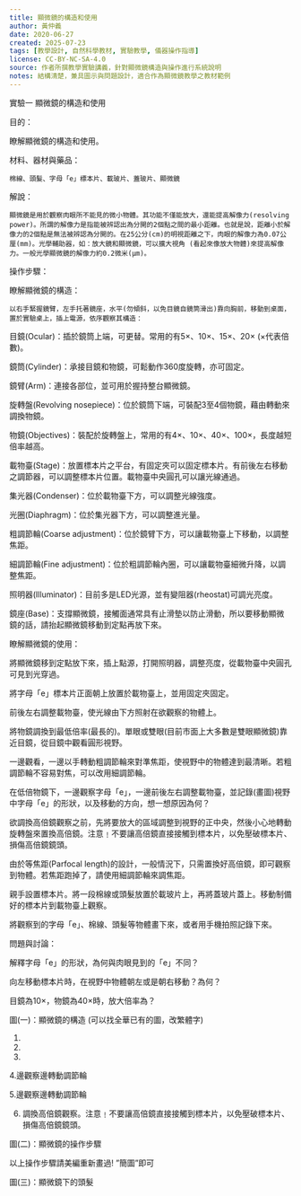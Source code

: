 ```yaml
---
title: 顯微鏡的構造和使用
author: 黃仲義
date: 2020-06-27
created: 2025-07-23
tags: [教學設計, 自然科學教材, 實驗教學, 儀器操作指導]
license: CC-BY-NC-SA-4.0
source: 作者所撰教學實驗講義，針對顯微鏡構造與操作進行系統說明
notes: 結構清楚，兼具圖示與問題設計，適合作為顯微鏡教學之教材範例
---
```


實驗一 顯微鏡的構造和使用

目的：

瞭解顯微鏡的構造和使用。

材料、器材與藥品：

	棉線、頭髮、字母「e」標本片、載玻片、蓋玻片、顯微鏡

解說：

	顯微鏡是用於觀察肉眼所不能見的微小物體。其功能不僅能放大，還能提高解像力(resolving power)。所謂的解像力是指能被辨認出為分開的2個點之間的最小距離。也就是說，距離小於解像力的2個點是無法被辨認為分開的。在25公分(cm)的明視距離之下，肉眼的解像力為0.07公厘(mm)。光學輔助器，如：放大鏡和顯微鏡，可以擴大視角 (看起來像放大物體)來提高解像力。一般光學顯微鏡的解像力約0.2微米(μm)。

操作步驟：

瞭解顯微鏡的構造：

    以右手緊握鏡臂，左手托著鏡座，水平(勿傾斜，以免目鏡自鏡筒滑出)靠向胸前，移動到桌面，置於實驗桌上，插上電源，依序觀察其構造：

目鏡(Ocular)：插於鏡筒上端，可更替。常用的有5×、10×、15×、20× (×代表倍數)。

鏡筒(Cylinder)：承接目鏡和物鏡，可鬆動作360度旋轉，亦可固定。

鏡臂(Arm)：連接各部位，並可用於握持整台顯微鏡。

旋轉盤(Revolving nosepiece)：位於鏡筒下端，可裝配3至4個物鏡，藉由轉動來調換物鏡。

物鏡(Objectives)：裝配於旋轉盤上，常用的有4×、10×、40×、100×，長度越短倍率越高。

載物臺(Stage)：放置標本片之平台，有固定夾可以固定標本片。有前後左右移動之調節器，可以調整標本片位置。載物臺中央圓孔可以讓光線通過。

集光器(Condenser)：位於載物臺下方，可以調整光線強度。

光圈(Diaphragm)：位於集光器下方，可以調整進光量。

粗調節輪(Coarse adjustment)：位於鏡臂下方，可以讓載物臺上下移動，以調整焦距。

細調節輪(Fine adjustment)：位於粗調節輪內圈，可以讓載物臺細微升降，以調整焦距。

照明器(Illuminator)：目前多是LED光源，並有變阻器(rheostat)可調光亮度。

鏡座(Base)：支撐顯微鏡，接觸面通常具有止滑墊以防止滑動，所以要移動顯微鏡的話，請抬起顯微鏡移動到定點再放下來。

瞭解顯微鏡的使用：

將顯微鏡移到定點放下來，插上點源，打開照明器，調整亮度，從載物臺中央圓孔可見到光穿過。

將字母「e」標本片正面朝上放置於載物臺上，並用固定夾固定。

前後左右調整載物臺，使光線由下方照射在欲觀察的物體上。

將物鏡調換到最低倍率(最長的)。單眼或雙眼(目前市面上大多數是雙眼顯微鏡)靠近目鏡，從目鏡中觀看圓形視野。

一邊觀看，一邊以手轉動粗調節輪來對準焦距，使視野中的物體達到最清晰。若粗調節輪不容易對焦，可以改用細調節輪。

在低倍物鏡下，一邊觀察字母「e」，一邊前後左右調整載物臺，並記錄(畫圖)視野中字母「e」的形狀，以及移動的方向，想一想原因為何？

欲調換高倍鏡觀察之前，先將要放大的區域調整到視野的正中央，然後小心地轉動旋轉盤來置換高倍鏡。注意﹗不要讓高倍鏡直接接觸到標本片，以免壓破標本片、損傷高倍鏡鏡頭。

由於等焦距(Parfocal length)的設計，一般情況下，只需置換好高倍鏡，即可觀察到物體。若焦距跑掉了，請使用細調節輪來調焦距。

親手設置標本片。將一段棉線或頭髮放置於載玻片上，再將蓋玻片蓋上。移動制備好的標本片到載物臺上觀察。

將觀察到的字母「e」、棉線、頭髮等物體畫下來，或者用手機拍照記錄下來。

問題與討論：

解釋字母「e」的形狀，為何與肉眼見到的「e」不同？

向左移動標本片時，在視野中物體朝左或是朝右移動？為何？

目鏡為10×，物鏡為40×時，放大倍率為？

圖(一)：顯微鏡的構造 (可以找全華已有的圖，改繁體字)

1. 

2. 

3. 

4.邊觀察邊轉動調節輪

5.邊觀察邊轉動調節輪

6. 調換高倍鏡觀察。注意﹗不要讓高倍鏡直接接觸到標本片，以免壓破標本片、損傷高倍鏡鏡頭。

圖(二)：顯微鏡的操作步驟

以上操作步驟請美編重新畫過! ”簡圖”即可

圖(三)：顯微鏡下的頭髮
